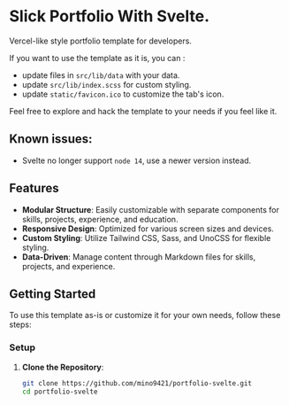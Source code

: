 # Slick Portfolio With Svelte.

Vercel-like style portfolio template for developers.

If you want to use the template as it is, you can :

- update files in `src/lib/data` with your data.
- update `src/lib/index.scss` for custom styling.
- update `static/favicon.ico` to customize the tab's icon.

Feel free to explore and hack the template to your needs if you feel like it.

## Known issues:

- Svelte no longer support `node 14`, use a newer version instead.


## Features

- **Modular Structure**: Easily customizable with separate components for skills, projects, experience, and education.
- **Responsive Design**: Optimized for various screen sizes and devices.
- **Custom Styling**: Utilize Tailwind CSS, Sass, and UnoCSS for flexible styling.
- **Data-Driven**: Manage content through Markdown files for skills, projects, and experience.

## Getting Started

To use this template as-is or customize it for your own needs, follow these steps:

### Setup

1. **Clone the Repository**:
   ```sh
   git clone https://github.com/mino9421/portfolio-svelte.git
   cd portfolio-svelte
